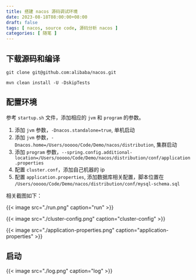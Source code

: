 ```yaml
---
title: 搭建 nacos 源码调试环境
date: 2023-08-18T08:00:00+08:00
draft: false
tags: [ nacos, source code, 源码分析 nacos ]
categories: [ 随笔 ]
---
```


## 下载源码和编译

```shell
git clone git@github.com:alibaba/nacos.git

mvn clean install -U -DskipTests
```

## 配置环境

参考 `startup.sh` 文件，添加相应的 `jvm` 和 `program` 的参数。

1. 添加 `jvm` 参数，`-Dnacos.standalone=true`, 单机启动
2. 添加 `jvm` 参数，`-Dnacos.home=/Users/ooooo/Code/Demo/nacos/distribution`, 集群启动
3. 添加 `program` 参数，`--spring.config.additional-location=/Users/ooooo/Code/Demo/nacos/distribution/conf/application.properties`
4. 配置 `cluster.conf`，添加自己机器的 ip
5. 配置 `application.properties`, 添加数据库相关配置，脚本位置在 `/Users/ooooo/Code/Demo/nacos/distribution/conf/mysql-schema.sql`

相关截图如下：

{{< image src="./run.png" caption="run" >}}

{{< image src="./cluster-config.png" caption="cluster-config" >}}

{{< image src="./application-properties.png" caption="application-properties" >}}

## 启动

{{< image src="./log.png" caption="log" >}}